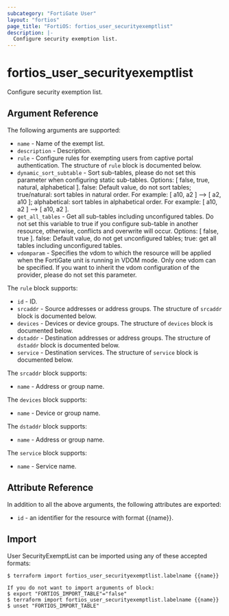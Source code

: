 ```yaml
---
subcategory: "FortiGate User"
layout: "fortios"
page_title: "FortiOS: fortios_user_securityexemptlist"
description: |-
  Configure security exemption list.
---
```


# fortios_user_securityexemptlist
Configure security exemption list.

## Argument Reference

The following arguments are supported:

* `name` - Name of the exempt list.
* `description` - Description.
* `rule` - Configure rules for exempting users from captive portal authentication. The structure of `rule` block is documented below.
* `dynamic_sort_subtable` - Sort sub-tables, please do not set this parameter when configuring static sub-tables. Options: [ false, true, natural, alphabetical ]. false: Default value, do not sort tables; true/natural: sort tables in natural order. For example: [ a10, a2 ] --> [ a2, a10 ]; alphabetical: sort tables in alphabetical order. For example: [ a10, a2 ] --> [ a10, a2 ].
* `get_all_tables` - Get all sub-tables including unconfigured tables. Do not set this variable to true if you configure sub-table in another resource, otherwise, conflicts and overwrite will occur. Options: [ false, true ]. false: Default value, do not get unconfigured tables; true: get all tables including unconfigured tables. 
* `vdomparam` - Specifies the vdom to which the resource will be applied when the FortiGate unit is running in VDOM mode. Only one vdom can be specified. If you want to inherit the vdom configuration of the provider, please do not set this parameter.

The `rule` block supports:

* `id` - ID.
* `srcaddr` - Source addresses or address groups. The structure of `srcaddr` block is documented below.
* `devices` - Devices or device groups. The structure of `devices` block is documented below.
* `dstaddr` - Destination addresses or address groups. The structure of `dstaddr` block is documented below.
* `service` - Destination services. The structure of `service` block is documented below.

The `srcaddr` block supports:

* `name` - Address or group name.

The `devices` block supports:

* `name` - Device or group name.

The `dstaddr` block supports:

* `name` - Address or group name.

The `service` block supports:

* `name` - Service name.


## Attribute Reference

In addition to all the above arguments, the following attributes are exported:
* `id` - an identifier for the resource with format {{name}}.

## Import

User SecurityExemptList can be imported using any of these accepted formats:
```
$ terraform import fortios_user_securityexemptlist.labelname {{name}}

If you do not want to import arguments of block:
$ export "FORTIOS_IMPORT_TABLE"="false"
$ terraform import fortios_user_securityexemptlist.labelname {{name}}
$ unset "FORTIOS_IMPORT_TABLE"
```

